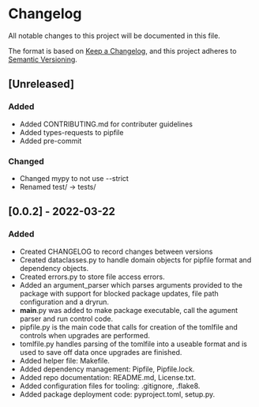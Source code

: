 # Changelog
All notable changes to this project will be documented in this file.

The format is based on [Keep a Changelog](https://keepachangelog.com/en/1.0.0/),
and this project adheres to [Semantic Versioning](https://semver.org/spec/v2.0.0.html).

## [Unreleased]
### Added
- Added CONTRIBUTING.md for contributer guidelines
- Added types-requests to pipfile
- Added pre-commit

### Changed
- Changed mypy to not use --strict
- Renamed test/ -> tests/

## [0.0.2] - 2022-03-22
### Added
- Created CHANGELOG to record changes between versions
- Created dataclasses.py to handle domain objects for pipfile format and dependency objects.
- Created errors.py to store file access errors.
- Added an argument_parser which parses arguments provided to the package with support for blocked package updates, 
  file path configuration and a dryrun.
- __main__.py was added to make package executable, call the agument parser and run control code.
- pipfile.py is the main code that calls for creation of the tomlfile and controls when upgrades are performed.
- tomlfile.py handles parsing of the tomlfile into a useable format and is used to save off data once upgrades 
  are finished.
- Added helper file: Makefile.
- Added dependency management: Pipfile, Pipfile.lock.
- Added repo documentation: README.md, License.txt.
- Added configuration files for tooling: .gitignore, .flake8.
- Added package deployment code: pyproject.toml, setup.py.
